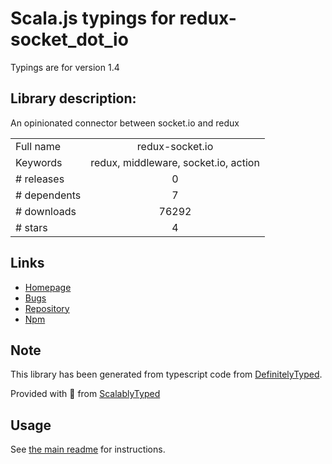 
# Scala.js typings for redux-socket_dot_io

Typings are for version 1.4

## Library description:
An opinionated connector between socket.io and redux

|                    |                 |
| ------------------ | :-------------: |
| Full name          | redux-socket.io |
| Keywords           | redux, middleware, socket.io, action |
| # releases         | 0 |
| # dependents       | 7 |
| # downloads        | 76292 |
| # stars            | 4 |

## Links
- [Homepage](https://github.com/itaylor/redux-socket.io#readme)
- [Bugs](https://github.com/itaylor/redux-socket.io/issues)
- [Repository](https://github.com/itaylor/redux-socket.io)
- [Npm](https://www.npmjs.com/package/redux-socket.io)
    


## Note
This library has been generated from typescript code from [DefinitelyTyped](https://definitelytyped.org).

Provided with :purple_heart: from [ScalablyTyped](https://github.com/oyvindberg/ScalablyTyped)

## Usage
See [the main readme](../../readme.md) for instructions.



